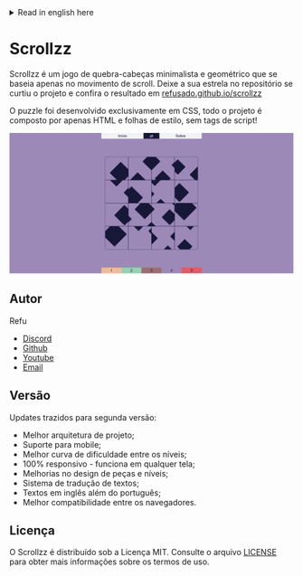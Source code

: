 <details>

<summary>Read in english here</summary>

# Scrollzz

Scrollzz is a minimalistic, geometric puzzle that is based on scrolling movement. Star the repository if you like it and check out the result at [refusado.github.io/scrollzz](https://refusado.github.io/scrollzz/)

The game was developed exclusively in CSS, the whole project consists of HTML and style sheets only, no script tags!

![Demonstração](./images/demo.png)
  
## Author

Refu

- [Discord](https://discord.com/users/412685400847679508)
- [Github](https://github.com/refusado)
- [Youtube](https://www.youtube.com/@refusado)
- [Email](mailto:refusado@gmail.com)

## Version

Updates brought to second version:

  - Better design architecture;
  - Mobile support;
  - Better difficulty curve between levels;
  - 100% responsive - works on any screen;
  - Design improvements for pieces and levels;
  - Text translation system;
  - English texts in addition to Portuguese;
  - Better compatibility between browsers.

## License

Scrollzz is distributed under the MIT License. See the [LICENSE](https://github.com/refusado/scrollzz/blob/main/LICENSE) file for more information about the terms of use.

---

</details>

# Scrollzz

Scrollzz é um jogo de quebra-cabeças minimalista e geométrico que se baseia apenas no movimento de scroll. Deixe a sua estrela no repositório se curtiu o projeto e confira o resultado em [refusado.github.io/scrollzz](https://refusado.github.io/scrollzz/)

O puzzle foi desenvolvido exclusivamente em CSS, todo o projeto é composto por apenas HTML e folhas de estilo, sem tags de script!

![Demonstração](./images/demo.png)
  
## Autor

Refu

- [Discord](https://discord.com/users/412685400847679508)
- [Github](https://github.com/refusado)
- [Youtube](https://www.youtube.com/@refusado)
- [Email](mailto:refusado@gmail.com)

## Versão

Updates trazidos para segunda versão:

  - Melhor arquitetura de projeto;
  - Suporte para mobile;
  - Melhor curva de dificuldade entre os níveis;
  - 100% responsivo - funciona em qualquer tela;
  - Melhorias no design de peças e níveis;
  - Sistema de tradução de textos;
  - Textos em inglês além do português;
  - Melhor compatibilidade entre os navegadores.

## Licença

O Scrollzz é distribuído sob a Licença MIT. Consulte o arquivo [LICENSE](https://github.com/refusado/scrollzz/blob/main/LICENSE) para obter mais informações sobre os termos de uso.
